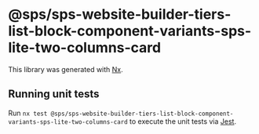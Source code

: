 # @sps/sps-website-builder-tiers-list-block-component-variants-sps-lite-two-columns-card

This library was generated with [Nx](https://nx.dev).

## Running unit tests

Run `nx test @sps/sps-website-builder-tiers-list-block-component-variants-sps-lite-two-columns-card` to execute the unit tests via [Jest](https://jestjs.io).
